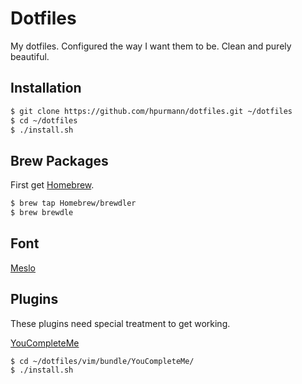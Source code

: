 Dotfiles
========

My dotfiles. Configured the way I want them to be.
Clean and purely beautiful.

## Installation

```bash
$ git clone https://github.com/hpurmann/dotfiles.git ~/dotfiles
$ cd ~/dotfiles
$ ./install.sh
```

## Brew Packages

First get [Homebrew](http://brew.sh/).

<!-- TODO: Put neovim in Brewfile -->

```bash
$ brew tap Homebrew/brewdler
$ brew brewdle
```

## Font

[Meslo](https://github.com/powerline/fonts/blob/master/Meslo/Meslo%20LG%20M%20Regular%20for%20Powerline.otf)

## Plugins

These plugins need special treatment to get working.

<!-- TODO: Handle with vim-plug Plugin-Manager -->

[YouCompleteMe](https://github.com/Valloric/YouCompleteMe)

```bash
$ cd ~/dotfiles/vim/bundle/YouCompleteMe/
$ ./install.sh
```

